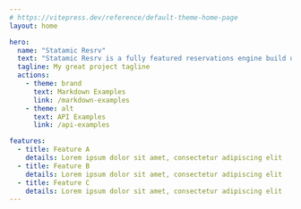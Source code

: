```yaml
---
# https://vitepress.dev/reference/default-theme-home-page
layout: home

hero:
  name: "Statamic Resrv"
  text: "Statamic Resrv is a fully featured reservations engine build using Laravel and \"living\" inside a Statamic CMS installation."
  tagline: My great project tagline
  actions:
    - theme: brand
      text: Markdown Examples
      link: /markdown-examples
    - theme: alt
      text: API Examples
      link: /api-examples

features:
  - title: Feature A
    details: Lorem ipsum dolor sit amet, consectetur adipiscing elit
  - title: Feature B
    details: Lorem ipsum dolor sit amet, consectetur adipiscing elit
  - title: Feature C
    details: Lorem ipsum dolor sit amet, consectetur adipiscing elit
---
```


